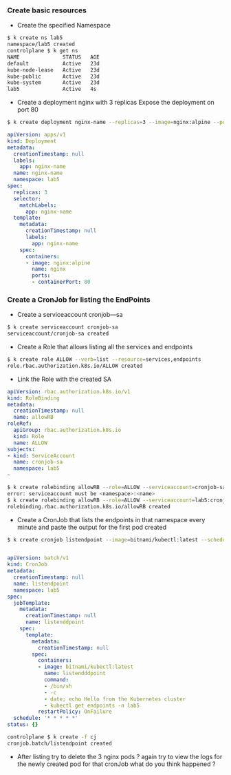 ### Create basic resources
- Create the specified Namespace
```bash
$ k create ns lab5
namespace/lab5 created
controlplane $ k get ns
NAME              STATUS   AGE
default           Active   23d
kube-node-lease   Active   23d
kube-public       Active   23d
kube-system       Active   23d
lab5              Active   4s
```
- Create a deployment nginx with 3 replicas Expose the deployment on port 80 
```bash
$ k create deployment nginx-name --replicas=3 --image=nginx:alpine --port=80 --namespace=lab5 -oyaml --dry-run=client > q1-Lab5.yml
```

```yaml
apiVersion: apps/v1
kind: Deployment
metadata:
  creationTimestamp: null
  labels:
    app: nginx-name
  name: nginx-name
  namespace: lab5
spec:
  replicas: 3
  selector:
    matchLabels:
      app: nginx-name
  template:
    metadata:
      creationTimestamp: null
      labels:
        app: nginx-name
    spec:
      containers:
      - image: nginx:alpine
        name: nginx
        ports:
        - containerPort: 80
```

### Create a CronJob for listing the EndPoints
- Create a serviceaccount cronjob—sa
```bash
$ k create serviceaccount cronjob-sa
serviceaccount/cronjob-sa created
```
- Create a Role that allows listing all the services and endpoints
```bash
$ k create role ALLOW --verb=list --resource=services,endpoints
role.rbac.authorization.k8s.io/ALLOW created
```
- Link the Role with the created SA
```yaml
apiVersion: rbac.authorization.k8s.io/v1
kind: RoleBinding
metadata:
  creationTimestamp: null
  name: allowRB
roleRef:
  apiGroup: rbac.authorization.k8s.io
  kind: Role
  name: ALLOW
subjects:
- kind: ServiceAccount
  name: cronjob-sa
  namespace: lab5
~                      
```
```bash
$ k create rolebinding allowRB --role=ALLOW --serviceaccount=cronjob-sa
error: serviceaccount must be <namespace>:<name>
$ k create rolebinding allowRB --role=ALLOW --serviceaccount=lab5:cronjob-sa
rolebinding.rbac.authorization.k8s.io/allowRB created
```
- Create a CronJob that lists the endpoints in that namespace every minute and paste the output for the first pod created
```bash
$ k create cronjob listendpoint --image=bitnami/kubectl:latest --schedule="* * * * *" --namespace=lab5 -oyaml --dry-run=client > cj    
```

```yaml

apiVersion: batch/v1
kind: CronJob
metadata:
  creationTimestamp: null
  name: listendpoint
  namespace: lab5
spec:
  jobTemplate:
    metadata:
      creationTimestamp: null
      name: listenddpoint
    spec:
      template:
        metadata:
          creationTimestamp: null
        spec:
          containers:
          - image: bitnami/kubectl:latest
            name: listendddpoint
            command:
            - /bin/sh
            - -c
            - date; echo Hello from the Kubernetes cluster
            - kubectl get endpoints -n lab5
          restartPolicy: OnFailure
  schedule: '* * * * *'
status: {}
```

```bash
controlplane $ k create -f cj
cronjob.batch/listendpoint created
```
- After listing try to delete the 3 nginx pods ? again try to view the logs for the newly created pod for that cronJob what do you think happened ? 
